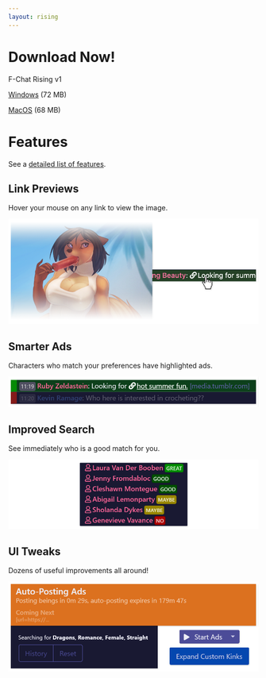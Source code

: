 ```yaml
---
layout: rising
---
```


# Download Now!

F-Chat Rising v1 

[Windows](https://github.com/mrstallion/flist-rising/releases/download/v3.0.13-rising-v1/F-Chat.Rising.Setup.exe) (72 MB)

[MacOS](https://github.com/mrstallion/flist-rising/releases/download/v3.0.13-rising-v1/F-Chat.Rising.dmg) (68 MB)


# Features

See a [detailed list of features](https://github.com/mrstallion/flist-rising/blob/master/readme.md#key-differences).


## Link Previews
Hover your mouse on any link to view the image.

![Smarter Ads](assets/images/link-preview.png)


## Smarter Ads
Characters who match your preferences have highlighted ads.

![Smarter Ads](assets/images/smarter-ads.png)


## Improved Search
See immediately who is a good match for you.

![Improved Search](assets/images/improved-search.png)


## UI Tweaks
Dozens of useful improvements all around!

![UI Tweaks](assets/images/ui-tweaks.png)
